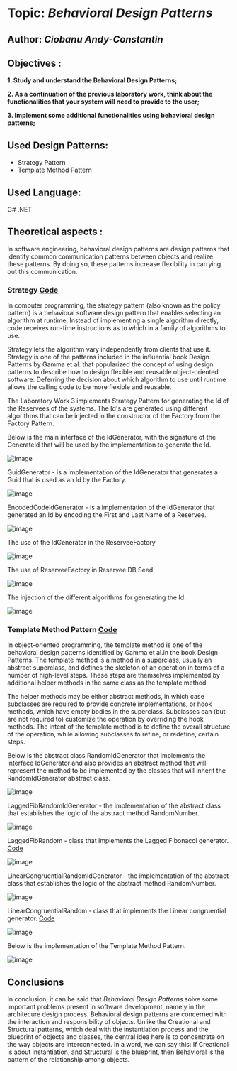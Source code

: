 # Topic: *Behavioral Design Patterns*
## Author: *Ciobanu Andy-Constantin*
## Objectives :
__1. Study and understand the Behavioral Design Patterns;__

__2. As a continuation of the previous laboratory work, think about the functionalities that your system will need to provide to the user;__

__3. Implement some additional functionalities using behavioral design patterns;__

## Used Design Patterns: 
* Strategy Pattern
* Template Method Pattern

## Used Language: 
C# .NET

## Theoretical aspects : 

In software engineering, behavioral design patterns are design patterns that identify common communication patterns between objects and realize these patterns. By doing so, these patterns increase flexibility in carrying out this communication.

### Strategy [Code](https://github.com/andycb479/TMPS-Labs/tree/master/Utilites/IdGenerator)

In computer programming, the strategy pattern (also known as the policy pattern) is a behavioral software design pattern that enables selecting an algorithm at runtime. Instead of implementing a single algorithm directly, code receives run-time instructions as to which in a family of algorithms to use.

Strategy lets the algorithm vary independently from clients that use it. Strategy is one of the patterns included in the influential book Design Patterns by Gamma et al. that popularized the concept of using design patterns to describe how to design flexible and reusable object-oriented software. Deferring the decision about which algorithm to use until runtime allows the calling code to be more flexible and reusable.

The Laboratory Work 3 implements Strategy Pattern for generating the Id of the Reservees of the systems. The Id's are generated using different algorithms that can be injected in the constructor of the Factory from the Factory Pattern.

Below is the main interface of the IdGenerator, with the signature of the GenerateId that will be used by the implementation to generate the Id.

![image](https://user-images.githubusercontent.com/30950318/143626028-b758f8d6-43c4-42ce-81f9-ef39fa672c31.png)

GuidGenerator - is a implementation of the IdGenerator that generates a Guid that is used as an Id by the Factory.

![image](https://user-images.githubusercontent.com/30950318/143626138-438d9cff-3a26-403f-b007-50c6e01c9594.png)

EncodedCodeIdGenerator - is a implementation of the IdGenerator that generated an Id by encoding the First and Last Name of a Reservee.

![image](https://user-images.githubusercontent.com/30950318/143626254-d627ec67-f430-4ac0-8b11-295430d5c494.png)

The use of the IdGenerator in the ReserveeFactory

![image](https://user-images.githubusercontent.com/30950318/143626751-333290ae-feb4-46fd-a911-5b547471dca1.png)

The use of ReserveeFactory in Reservee DB Seed

![image](https://user-images.githubusercontent.com/30950318/143626834-dd96e20d-1c03-40d0-8c25-72439fcd27db.png)

The injection of the different algorithms for generating the Id.

![image](https://user-images.githubusercontent.com/30950318/143626880-4e45e6cf-d5ae-4d05-b80e-18fab2130b2b.png)

### Template Method Pattern [Code](https://github.com/andycb479/TMPS-Labs/tree/master/Utilites/IdGenerator)

In object-oriented programming, the template method is one of the behavioral design patterns identified by Gamma et al.in the book Design Patterns. The template method is a method in a superclass, usually an abstract superclass, and defines the skeleton of an operation in terms of a number of high-level steps. These steps are themselves implemented by additional helper methods in the same class as the template method.

The helper methods may be either abstract methods, in which case subclasses are required to provide concrete implementations, or hook methods, which have empty bodies in the superclass. Subclasses can (but are not required to) customize the operation by overriding the hook methods. The intent of the template method is to define the overall structure of the operation, while allowing subclasses to refine, or redefine, certain steps.

Below is the abstract class RandomIdGenerator that implements the interface IdGenerator and also provides an abstract method that will represent the method to be implemented by the classes that will inherit the RandomIdGenerator abstract class.

![image](https://user-images.githubusercontent.com/30950318/143627071-be2314d6-613b-42c1-9be4-fd353be5d052.png)

LaggedFibRandomIdGenerator - the implementation of the abstract class that establishes the logic of the abstract method RandomNumber.

![image](https://user-images.githubusercontent.com/30950318/143627209-8a197913-9edc-46bb-8115-408aa5a72465.png)

LaggedFibRandom - class that implements the Lagged Fibonacci generator. [Code](Utilites/IdGenerator/LaggedFibRandom.cs)

![image](https://user-images.githubusercontent.com/30950318/143627356-1adc3c16-255a-47f7-8076-e6baad9d676d.png)

LinearCongruentialRandomIdGenerator - the implementation of the abstract class that establishes the logic of the abstract method RandomNumber.

![image](https://user-images.githubusercontent.com/30950318/143627507-8c156c4e-5a27-4a42-9cd7-c43edb26db87.png)

LinearCongruentialRandom - class that implements the Linear congruential generator. [Code](Utilites/IdGenerator/LinearCongruentialRandom.cs)

![image](https://user-images.githubusercontent.com/30950318/143627591-4fa6244e-c5dc-49b1-a40e-11ce2616cbf9.png)

Below is the implementation of the Template Method Pattern.

![image](https://user-images.githubusercontent.com/30950318/143627627-48111ed7-15db-4d55-a881-ab4b9225ad50.png)

## Conclusions

In conclusion, it can be said that *Behavioral Design Patterns* solve some important problems present in software development, namely in the architecure design process. Behavioral design patterns are concerned with the interaction and responsibility of objects. Unlike the Creational and Structural patterns, which deal with the instantiation process and the blueprint of objects and classes, the central idea here is to concentrate on the way objects are interconnected. In a word, we can say this: If Creational is about instantiation, and Structural is the blueprint, then Behavioral is the pattern of the relationship among objects.










